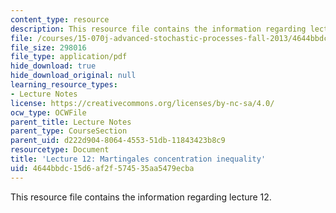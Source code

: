 ```yaml
---
content_type: resource
description: This resource file contains the information regarding lecture 12.
file: /courses/15-070j-advanced-stochastic-processes-fall-2013/4644bbdc15d6af2f574535aa5479ecba_MIT15_070JF13_Lec12.pdf
file_size: 298016
file_type: application/pdf
hide_download: true
hide_download_original: null
learning_resource_types:
- Lecture Notes
license: https://creativecommons.org/licenses/by-nc-sa/4.0/
ocw_type: OCWFile
parent_title: Lecture Notes
parent_type: CourseSection
parent_uid: d222d904-8064-4553-51db-11843423b8c9
resourcetype: Document
title: 'Lecture 12: Martingales concentration inequality'
uid: 4644bbdc-15d6-af2f-5745-35aa5479ecba
---
```

This resource file contains the information regarding lecture 12.